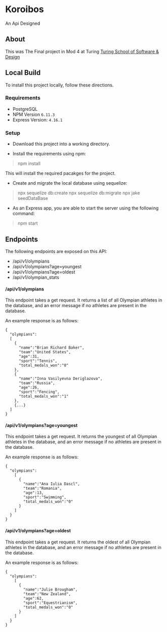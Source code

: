 # Koroibos
An Api Designed 

## About 

This was The Final project in Mod 4 at Turing [Turing School of Software & Design](https://turing.io/) 

## Local Build

To install this project locally, follow these directions.

### Requirements
* PostgreSQL
* NPM Version `6.11.3`
* Express Version: `4.16.1`

### Setup

* Download this project into a working directory.

* Install the requirements using npm:
> npm install

  This will install the required pacakges for the project.

* Create and migrate the local database using sequelize:
> npx sequelize db:create
> npx sequelize db:migrate 
> npx jake seedDataBase

* As an Express app, you are able to start the server using the following command:
> npm start

## Endpoints

The following endpoints are exposed on this API:

* /api/v1/olympians
* /api/v1/olympians?age=youngest
* /api/v1/olympians?age=oldest
* /api/v1/olympian_stats

#### /api/v1/olympians
This endpoint takes a get request. It returns a list of all Olympian athletes in the database, and an error message if no athletes are present in the database.

An example response is as follows:
```
{
  "olympians":
  [
    {
      "name":"Brian Richard Baker",
      "team":"United States",
      "age":31,
      "sport":"Tennis",
      "total_medals_won":"0"
    },
    {
      "name":"Inna Vasilyevna Deriglazova",
      "team":"Russia",
      "age":26,
      "sport":"Fencing",
      "total_medals_won":"1"
    },
    {...}
  ]
}
```

#### /api/v1/olympians?age=youngest
This endpoint takes a get request. It returns the youngest of all Olympian athletes in the database, and an error message if no athletes are present in the database.

An example response is as follows:
```
{
  "olympians":
    [
      {
        "name":"Ana Iulia Dascl",
        "team":"Romania",
        "age":13,
        "sport":"Swimming",
        "total_medals_won":"0"
      }
    ]
  }
}
```


#### /api/v1/olympians?age=oldest
This endpoint takes a get request. It returns the oldest of all Olympian athletes in the database, and an error message if no athletes are present in the database.

An example response is as follows:
```
{
  "olympians":
    [
      {
        "name":"Julie Brougham",
        "team":"New Zealand",
        "age":62,
        "sport":"Equestrianism",
        "total_medals_won":"0"
      }
    ]
  }
}
```

